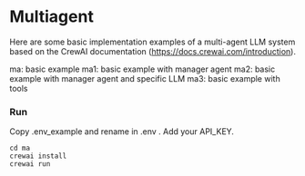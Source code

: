 # Multiagent 

Here are some basic implementation examples of a multi-agent LLM system based on the CrewAI documentation (https://docs.crewai.com/introduction).

ma: basic example
ma1: basic example with manager agent
ma2: basic example with manager agent and specific LLM
ma3: basic example with tools

### Run

Copy .env_example and rename in .env .
Add your API_KEY.


```
cd ma
crewai install
crewai run
```